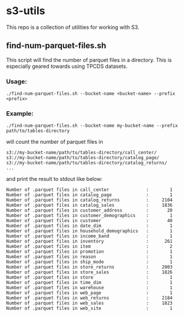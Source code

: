 # s3-utils

This repo is a collection of utilities for working with S3.

## find-num-parquet-files.sh 
This script will find the number of parquet files in a directory. This is especially geared towards using TPCDS datasets.

### Usage:
```shell
./find-num-parquet-files.sh --bucket-name <bucket-name> --prefix <prefix>
```

### Example:
```shell
./find-num-parquet-files.sh --bucket-name my-bucket-name --prefix path/to/tables-directory
```

will count the number of parquet files in

```shell
s3://my-bucket-name/path/to/tables-directory/call_center/
s3://my-bucket-name/path/to/tables-directory/catalog_page/
s3://my-bucket-name/path/to/tables-directory/catalog_returns/
...
```

and print the result to stdout like below:
```
Number of .parquet files in call_center              :        1
Number of .parquet files in catalog_page             :        1
Number of .parquet files in catalog_returns          :     2104
Number of .parquet files in catalog_sales            :     1836
Number of .parquet files in customer_address         :       20
Number of .parquet files in customer_demographics    :        1
Number of .parquet files in customer                 :       40
Number of .parquet files in date_dim                 :        1
Number of .parquet files in household_demographics   :        1
Number of .parquet files in income_band              :        1
Number of .parquet files in inventory                :      261
Number of .parquet files in item                     :        2
Number of .parquet files in promotion                :        1
Number of .parquet files in reason                   :        1
Number of .parquet files in ship_mode                :        1
Number of .parquet files in store_returns            :     2003
Number of .parquet files in store_sales              :     1826
Number of .parquet files in store                    :        1
Number of .parquet files in time_dim                 :        1
Number of .parquet files in warehouse                :        1
Number of .parquet files in web_page                 :        1
Number of .parquet files in web_returns              :     2184
Number of .parquet files in web_sales                :     1823
Number of .parquet files in web_site                 :        1
```